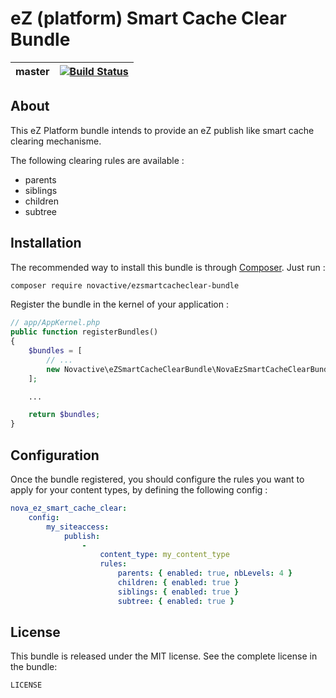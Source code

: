 # eZ (platform) Smart Cache Clear Bundle

 master | [![Build Status](https://travis-ci.org/Novactive/ezsmartcacheclear-bundle.svg?branch=master)](https://travis-ci.org/Novactive/ezsiteaccessmatchers-bundle)|
--------|---------|

## About

This eZ Platform bundle intends to provide an eZ publish like smart cache clearing mechanisme.

The following clearing rules are available :

* parents
* siblings
* children
* subtree

## Installation

The recommended way to install this bundle is through [Composer](http://getcomposer.org/). Just run :

```bash
composer require novactive/ezsmartcacheclear-bundle
```

Register the bundle in the kernel of your application :

```php
// app/AppKernel.php
public function registerBundles()
{
    $bundles = [
        // ...
        new Novactive\eZSmartCacheClearBundle\NovaEzSmartCacheClearBundle(),
    ];

    ...

    return $bundles;
}
```

## Configuration

Once the bundle registered, you should configure the rules you want to apply for your content types, by defining the following config :

```yaml
nova_ez_smart_cache_clear:
    config:
        my_siteaccess:
            publish:
                -
                    content_type: my_content_type
                    rules:
                        parents: { enabled: true, nbLevels: 4 }
                        children: { enabled: true }
                        siblings: { enabled: true }
                        subtree: { enabled: true }
```

## License

This bundle is released under the MIT license. See the complete license in the bundle:

```bash
LICENSE
```
